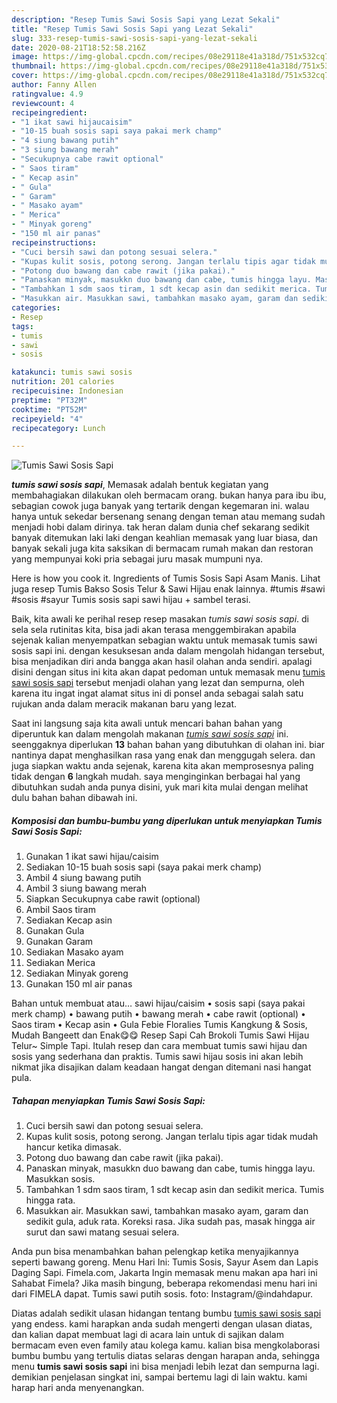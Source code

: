 ```yaml
---
description: "Resep Tumis Sawi Sosis Sapi yang Lezat Sekali"
title: "Resep Tumis Sawi Sosis Sapi yang Lezat Sekali"
slug: 333-resep-tumis-sawi-sosis-sapi-yang-lezat-sekali
date: 2020-08-21T18:52:58.216Z
image: https://img-global.cpcdn.com/recipes/08e29118e41a318d/751x532cq70/tumis-sawi-sosis-sapi-foto-resep-utama.jpg
thumbnail: https://img-global.cpcdn.com/recipes/08e29118e41a318d/751x532cq70/tumis-sawi-sosis-sapi-foto-resep-utama.jpg
cover: https://img-global.cpcdn.com/recipes/08e29118e41a318d/751x532cq70/tumis-sawi-sosis-sapi-foto-resep-utama.jpg
author: Fanny Allen
ratingvalue: 4.9
reviewcount: 4
recipeingredient:
- "1 ikat sawi hijaucaisim"
- "10-15 buah sosis sapi saya pakai merk champ"
- "4 siung bawang putih"
- "3 siung bawang merah"
- "Secukupnya cabe rawit optional"
- " Saos tiram"
- " Kecap asin"
- " Gula"
- " Garam"
- " Masako ayam"
- " Merica"
- " Minyak goreng"
- "150 ml air panas"
recipeinstructions:
- "Cuci bersih sawi dan potong sesuai selera."
- "Kupas kulit sosis, potong serong. Jangan terlalu tipis agar tidak mudah hancur ketika dimasak."
- "Potong duo bawang dan cabe rawit (jika pakai)."
- "Panaskan minyak, masukkn duo bawang dan cabe, tumis hingga layu. Masukkan sosis."
- "Tambahkan 1 sdm saos tiram, 1 sdt kecap asin dan sedikit merica. Tumis hingga rata."
- "Masukkan air. Masukkan sawi, tambahkan masako ayam, garam dan sedikit gula, aduk rata. Koreksi rasa. Jika sudah pas, masak hingga air surut dan sawi matang sesuai selera."
categories:
- Resep
tags:
- tumis
- sawi
- sosis

katakunci: tumis sawi sosis 
nutrition: 201 calories
recipecuisine: Indonesian
preptime: "PT32M"
cooktime: "PT52M"
recipeyield: "4"
recipecategory: Lunch

---
```



![Tumis Sawi Sosis Sapi](https://img-global.cpcdn.com/recipes/08e29118e41a318d/751x532cq70/tumis-sawi-sosis-sapi-foto-resep-utama.jpg)

<b><i>tumis sawi sosis sapi</i></b>, Memasak adalah bentuk kegiatan yang membahagiakan dilakukan oleh bermacam orang. bukan hanya para ibu ibu, sebagian cowok juga banyak yang tertarik dengan kegemaran ini. walau hanya untuk sekedar bersenang senang dengan teman atau memang sudah menjadi hobi dalam dirinya. tak heran dalam dunia chef sekarang sedikit banyak ditemukan laki laki dengan keahlian memasak yang luar biasa, dan banyak sekali juga kita saksikan di bermacam rumah makan dan restoran yang mempunyai koki pria sebagai juru masak mumpuni nya.

Here is how you cook it. Ingredients of Tumis Sosis Sapi Asam Manis. Lihat juga resep Tumis Bakso Sosis Telur &amp; Sawi Hijau enak lainnya. #tumis #sawi #sosis #sayur Tumis sosis sapi sawi hijau + sambel terasi.

Baik, kita awali ke perihal resep resep masakan <i>tumis sawi sosis sapi</i>. di sela sela rutinitas kita, bisa jadi akan terasa menggembirakan apabila sejenak kalian menyempatkan sebagian waktu untuk memasak tumis sawi sosis sapi ini. dengan kesuksesan anda dalam mengolah hidangan tersebut, bisa menjadikan diri anda bangga akan hasil olahan anda sendiri. apalagi disini dengan situs ini kita akan dapat pedoman untuk memasak menu <u>tumis sawi sosis sapi</u> tersebut menjadi olahan yang lezat dan sempurna, oleh karena itu ingat ingat alamat situs ini di ponsel anda sebagai salah satu rujukan anda dalam meracik makanan baru yang lezat.


Saat ini langsung saja kita awali untuk mencari bahan bahan yang diperuntuk kan dalam mengolah makanan <u><i>tumis sawi sosis sapi</i></u> ini. seenggaknya diperlukan <b>13</b> bahan bahan yang dibutuhkan di olahan ini. biar nantinya dapat menghasilkan rasa yang enak dan menggugah selera. dan juga siapkan waktu anda sejenak, karena kita akan memprosesnya paling tidak dengan <b>6</b> langkah mudah. saya menginginkan berbagai hal yang dibutuhkan sudah anda punya disini, yuk mari kita mulai dengan melihat dulu bahan bahan dibawah ini.

<!--inarticleads1-->

##### Komposisi dan bumbu-bumbu yang diperlukan untuk menyiapkan Tumis Sawi Sosis Sapi:

1. Gunakan 1 ikat sawi hijau/caisim
1. Sediakan 10-15 buah sosis sapi (saya pakai merk champ)
1. Ambil 4 siung bawang putih
1. Ambil 3 siung bawang merah
1. Siapkan Secukupnya cabe rawit (optional)
1. Ambil  Saos tiram
1. Sediakan  Kecap asin
1. Gunakan  Gula
1. Gunakan  Garam
1. Sediakan  Masako ayam
1. Sediakan  Merica
1. Sediakan  Minyak goreng
1. Gunakan 150 ml air panas


Bahan untuk membuat atau… sawi hijau/caisim • sosis sapi (saya pakai merk champ) • bawang putih • bawang merah • cabe rawit (optional) • Saos tiram • Kecap asin • Gula Febie Floralies Tumis Kangkung &amp; Sosis, Mudah Bangeett dan Enak😋😋 Resep Sapi Cah Brokoli Tumis Sawi Hijau Telur~ Simple Tapi. Itulah resep dan cara membuat tumis sawi hijau dan sosis yang sederhana dan praktis. Tumis sawi hijau sosis ini akan lebih nikmat jika disajikan dalam keadaan hangat dengan ditemani nasi hangat pula. 

<!--inarticleads2-->

##### Tahapan menyiapkan Tumis Sawi Sosis Sapi:

1. Cuci bersih sawi dan potong sesuai selera.
1. Kupas kulit sosis, potong serong. Jangan terlalu tipis agar tidak mudah hancur ketika dimasak.
1. Potong duo bawang dan cabe rawit (jika pakai).
1. Panaskan minyak, masukkn duo bawang dan cabe, tumis hingga layu. Masukkan sosis.
1. Tambahkan 1 sdm saos tiram, 1 sdt kecap asin dan sedikit merica. Tumis hingga rata.
1. Masukkan air. Masukkan sawi, tambahkan masako ayam, garam dan sedikit gula, aduk rata. Koreksi rasa. Jika sudah pas, masak hingga air surut dan sawi matang sesuai selera.


Anda pun bisa menambahkan bahan pelengkap ketika menyajikannya seperti bawang goreng. Menu Hari Ini: Tumis Sosis, Sayur Asem dan Lapis Daging Sapi. Fimela.com, Jakarta Ingin memasak menu makan apa hari ini Sahabat Fimela? Jika masih bingung, beberapa rekomendasi menu hari ini dari FIMELA dapat. Tumis sawi putih sosis. foto: Instagram/@indahdapur. 

Diatas adalah sedikit ulasan hidangan tentang bumbu <u>tumis sawi sosis sapi</u> yang endess. kami harapkan anda sudah mengerti dengan ulasan diatas, dan kalian dapat membuat lagi di acara lain untuk di sajikan dalam bermacam even even family atau kolega kamu. kalian bisa mengkolaborasi bumbu bumbu yang tertulis diatas selaras dengan harapan anda, sehingga menu <b>tumis sawi sosis sapi</b> ini bisa menjadi lebih lezat dan sempurna lagi. demikian penjelasan singkat ini, sampai bertemu lagi di lain waktu. kami harap hari anda menyenangkan.
